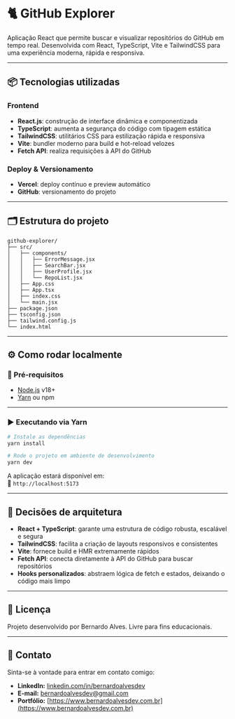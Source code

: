 # 🐈 GitHub Explorer

Aplicação React que permite buscar e visualizar repositórios do GitHub em tempo real. Desenvolvida com React, TypeScript, Vite e TailwindCSS para uma experiência moderna, rápida e responsiva.

---

## 📦 Tecnologias utilizadas

### Frontend

- **React.js**: construção de interface dinâmica e componentizada
- **TypeScript**: aumenta a segurança do código com tipagem estática
- **TailwindCSS**: utilitários CSS para estilização rápida e responsiva
- **Vite**: bundler moderno para build e hot-reload velozes
- **Fetch API**: realiza requisições à API do GitHub

### Deploy & Versionamento

- **Vercel**: deploy contínuo e preview automático
- **GitHub**: versionamento do projeto

---

## 🗂️ Estrutura do projeto

```
github-explorer/
├── src/
│   ├── components/
│   │   ├── ErrorMessage.jsx
│   │   ├── SearchBar.jsx
│   │   ├── UserProfile.jsx
│   │   └── RepoList.jsx
│   ├── App.css
│   ├── App.tsx
│   ├── index.css
│   └── main.jsx
├── package.json
├── tsconfig.json
├── tailwind.config.js
└── index.html
```

---

## ⚙️ Como rodar localmente

### 🧪 Pré-requisitos

- [Node.js](https://nodejs.org/) v18+
- [Yarn](https://yarnpkg.com/) ou npm

---

### ▶️ Executando via Yarn

```bash
# Instale as dependências
yarn install

# Rode o projeto em ambiente de desenvolvimento
yarn dev
```

A aplicação estará disponível em:  
📍 `http://localhost:5173`

---

## 🧠 Decisões de arquitetura

- **React + TypeScript**: garante uma estrutura de código robusta, escalável e segura
- **TailwindCSS**: facilita a criação de layouts responsivos e consistentes
- **Vite**: fornece build e HMR extremamente rápidos
- **Fetch API**: conecta diretamente à API do GitHub para buscar repositórios
- **Hooks personalizados**: abstraem lógica de fetch e estados, deixando o código mais limpo

---

## 📄 Licença

Projeto desenvolvido por Bernardo Alves. Livre para fins educacionais.

---

## 👤 Contato

Sinta-se à vontade para entrar em contato comigo:

- **LinkedIn:** [linkedin.com/in/bernardoalvesdev](https://linkedin.com/in/bernardoalvesdev)
- **E-mail:** bernardoalvesdev@gmail.com
- **Portfólio:** [https://www.bernardoalvesdev.com.br](https://www.bernardoalvesdev.com.br)
